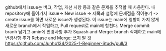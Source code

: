 github에서 issue는 버그, 작업, 개선 사항 등과 같은 문제를 추적할 때 사용한다.
내 repository에 들어가서 issue-> New issue -> 제목과 설명에 문제점을 적어놓기 -> create issue를 하면 새로운 issue가 생성된다.
이 issue는 main에 영향이 가지 않게 새로운 branch에서 작업하고, Pull request로 main에 합친다.
Merge commit: branh 남기고 amin에 변경사항 추가
Squash and Merge: branch 삭제하고 main에 변경사항 추가
Rebase and Merge: 쓰지 말 것
<https://github.com/Junho134/2025-1-Beginner-Study/pull/3>
